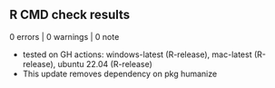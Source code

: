 ## R CMD check results

0 errors | 0 warnings | 0 note

* tested on GH actions: windows-latest (R-release), mac-latest (R-release), ubuntu 22.04 (R-release)
* This update removes dependency on pkg humanize


